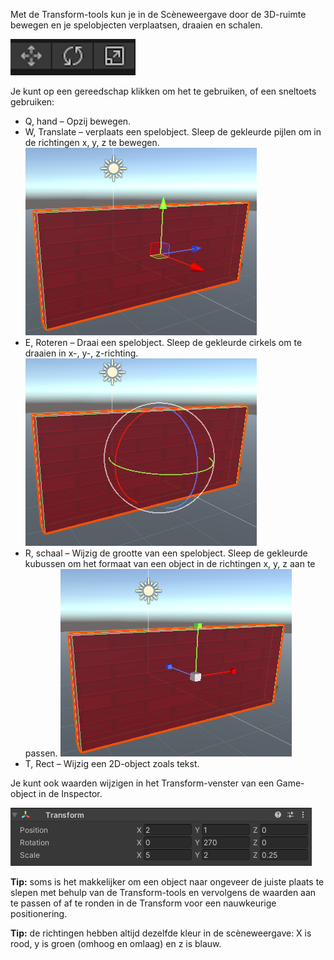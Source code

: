 Met de Transform-tools kun je in de Scèneweergave door de 3D-ruimte bewegen en je spelobjecten verplaatsen, draaien en schalen.

![De pictogrammen van het gereedschap verplaatsen, draaien en schalen.](images/transform-tools.png)

Je kunt op een gereedschap klikken om het te gebruiken, of een sneltoets gebruiken:

+ Q, hand – Opzij bewegen.
+ W, Translate – verplaats een spelobject. Sleep de gekleurde pijlen om in de richtingen x, y, z te bewegen. ![De pictogrammen van het gereedschap verplaatsen, draaien en schalen.](images/transform-move.png)
+ E, Roteren – Draai een spelobject. Sleep de gekleurde cirkels om te draaien in x-, y-, z-richting. ![De pictogrammen van het gereedschap verplaatsen, draaien en schalen.](images/transform-rotate.png)
+ R, schaal – Wijzig de grootte van een spelobject. Sleep de gekleurde kubussen om het formaat van een object in de richtingen x, y, z aan te passen. ![De pictogrammen van het gereedschap verplaatsen, draaien en schalen.](images/transform-scale.png)
+ T, Rect – Wijzig een 2D-object zoals tekst.

Je kunt ook waarden wijzigen in het Transform-venster van een Game-object in de Inspector.

![De Transform component in het Inspector venster met X-, Y- en Z-waarden voor positie, rotatie en schaal.](images/transform-component.png)

**Tip:** soms is het makkelijker om een object naar ongeveer de juiste plaats te slepen met behulp van de Transform-tools en vervolgens de waarden aan te passen of af te ronden in de Transform voor een nauwkeurige positionering.

**Tip:** de richtingen hebben altijd dezelfde kleur in de scèneweergave: X is rood, y is groen (omhoog en omlaag) en z is blauw.
